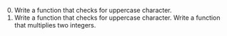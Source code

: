 0. Write a function that checks for uppercase character.
1. Write a function that checks for uppercase character.
Write a function that multiplies two integers.
